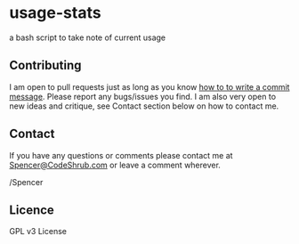 usage-stats
===========

a bash script to take note of current usage

## Contributing

I am open to pull requests just as long as you know [how to to write a commit
message](http://tbaggery.com/2008/04/19/a-note-about-git-commit-messages.html).
Please report any bugs/issues you find. I am also very open to new ideas and
critique, see Contact section below on how to contact me.

## Contact

If you have any questions or comments please contact me at <a title="Spencer@codeshrub.com" href="mailto:Spencer@codeshrub.com">Spencer@CodeShrub.com</a> or leave a comment wherever.

/Spencer

## Licence

GPL v3 License
